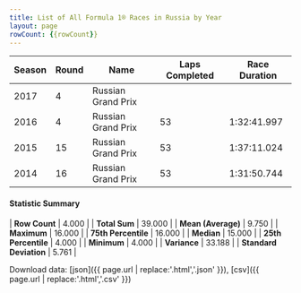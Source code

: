 ```yaml
---
title: List of All Formula 1® Races in Russia by Year
layout: page
rowCount: {{rowCount}}
---
```


| Season | Round | Name | Laps Completed | Race Duration |
|--|--|--|--|--|
| 2017 | 4 | Russian Grand Prix |   |   |
| 2016 | 4 | Russian Grand Prix | 53 | 1:32:41.997 |
| 2015 | 15 | Russian Grand Prix | 53 | 1:37:11.024 |
| 2014 | 16 | Russian Grand Prix | 53 | 1:31:50.744 |

#### Statistic Summary

| **Row Count** | 4.000 |
| **Total Sum** | 39.000 |
| **Mean (Average)** | 9.750 |
| **Maximum** | 16.000 |
| **75th Percentile** | 16.000 |
| **Median** | 15.000 |
| **25th Percentile** | 4.000 |
| **Minimum** | 4.000 |
| **Variance** | 33.188 |
| **Standard Deviation** | 5.761 |

Download data: [json]({{ page.url | replace:'.html','.json' }}), [csv]({{ page.url | replace:'.html','.csv' }})

